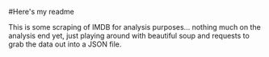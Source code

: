 #Here's my readme

This is some scraping of IMDB for analysis purposes... nothing much on the analysis end yet, just playing around with beautiful soup and requests to grab the data out into a JSON file.
